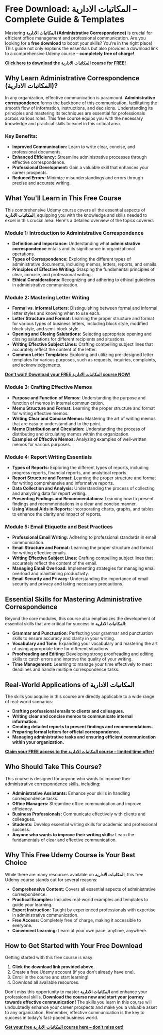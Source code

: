 # Free Download: المكاتبات الادارية – Complete Guide & Templates

Mastering **المكاتبات الادارية (Administrative Correspondence)** is crucial for efficient office management and professional communication. Are you looking for a **free download** to boost your skills? You're in the right place! This guide not only explains the essentials but also provides a download link to a comprehensive Udemy course – **completely free of charge!**

[**Click here to download the المكاتبات الادارية course for FREE!**](https://udemywork.com/almkatbat-aladariah)

## Why Learn Administrative Correspondence (المكاتبات الادارية)?

In any organization, effective communication is paramount. **Administrative correspondence** forms the backbone of this communication, facilitating the smooth flow of information, instructions, and decisions. Understanding its principles and mastering its techniques are essential for professionals across various roles. This free course equips you with the necessary knowledge and practical skills to excel in this critical area.

### Key Benefits:

*   **Improved Communication:** Learn to write clear, concise, and professional documents.
*   **Enhanced Efficiency:** Streamline administrative processes through effective correspondence.
*   **Professional Development:** Gain a valuable skill that enhances your career prospects.
*   **Reduced Errors:** Minimize misunderstandings and errors through precise and accurate writing.

## What You'll Learn in This Free Course

This comprehensive Udemy course covers all the essential aspects of **المكاتبات الادارية**, equipping you with the knowledge and skills needed to excel in this crucial area. Here's a detailed overview of the topics covered:

### Module 1: Introduction to Administrative Correspondence

*   **Definition and Importance:** Understanding what **administrative correspondence** entails and its significance in organizational operations.
*   **Types of Correspondence:** Exploring the different types of administrative documents, including memos, letters, reports, and emails.
*   **Principles of Effective Writing:** Grasping the fundamental principles of clear, concise, and professional writing.
*   **Ethical Considerations:** Recognizing and adhering to ethical guidelines in administrative communication.

### Module 2: Mastering Letter Writing

*   **Formal vs. Informal Letters:** Distinguishing between formal and informal letter styles and knowing when to use each.
*   **Letter Structure and Format:** Learning the proper structure and format for various types of business letters, including block style, modified block style, and semi-block style.
*   **Opening and Closing Salutations:** Selecting appropriate opening and closing salutations for different recipients and situations.
*   **Writing Effective Subject Lines:** Crafting compelling subject lines that accurately reflect the content of the letter.
*   **Common Letter Templates:** Exploring and utilizing pre-designed letter templates for various purposes, such as requests, inquiries, complaints, and acknowledgements.

[**Don't wait! Download your FREE المكاتبات الادارية course NOW!**](https://udemywork.com/almkatbat-aladariah)

### Module 3: Crafting Effective Memos

*   **Purpose and Function of Memos:** Understanding the purpose and function of memos in internal communication.
*   **Memo Structure and Format:** Learning the proper structure and format for writing effective memos.
*   **Writing Clear and Concise Memos:** Mastering the art of writing memos that are easy to understand and to the point.
*   **Memo Distribution and Circulation:** Understanding the process of distributing and circulating memos within the organization.
*   **Examples of Effective Memos:** Analyzing examples of well-written memos for various purposes.

### Module 4: Report Writing Essentials

*   **Types of Reports:** Exploring the different types of reports, including progress reports, financial reports, and analytical reports.
*   **Report Structure and Format:** Learning the proper structure and format for writing comprehensive and informative reports.
*   **Data Collection and Analysis:** Understanding the process of collecting and analyzing data for report writing.
*   **Presenting Findings and Recommendations:** Learning how to present findings and recommendations in a clear and concise manner.
*   **Using Visual Aids in Reports:** Incorporating charts, graphs, and tables to enhance the clarity and impact of reports.

### Module 5: Email Etiquette and Best Practices

*   **Professional Email Writing:** Adhering to professional standards in email communication.
*   **Email Structure and Format:** Learning the proper structure and format for writing effective emails.
*   **Writing Effective Subject Lines:** Crafting compelling subject lines that accurately reflect the content of the email.
*   **Managing Email Overload:** Implementing strategies for managing email overload and maintaining productivity.
*   **Email Security and Privacy:** Understanding the importance of email security and privacy and taking necessary precautions.

## Essential Skills for Mastering Administrative Correspondence

Beyond the core modules, this course also emphasizes the development of essential skills that are critical for success in **المكاتبات الادارية**:

*   **Grammar and Punctuation:** Perfecting your grammar and punctuation skills to ensure accuracy and clarity in your writing.
*   **Vocabulary and Tone:** Expanding your vocabulary and mastering the art of using appropriate tone for different situations.
*   **Proofreading and Editing:** Developing strong proofreading and editing skills to catch errors and improve the quality of your writing.
*   **Time Management:** Learning to manage your time effectively to meet deadlines and handle multiple correspondence tasks.

## Real-World Applications of المكاتبات الادارية

The skills you acquire in this course are directly applicable to a wide range of real-world scenarios:

*   **Drafting professional emails to clients and colleagues.**
*   **Writing clear and concise memos to communicate internal information.**
*   **Creating detailed reports to present findings and recommendations.**
*   **Preparing formal letters for official correspondence.**
*   **Managing administrative tasks and ensuring efficient communication within your organization.**

[**Claim your FREE access to the المكاتبات الادارية course – limited time offer!**](https://udemywork.com/almkatbat-aladariah)

## Who Should Take This Course?

This course is designed for anyone who wants to improve their administrative correspondence skills, including:

*   **Administrative Assistants:** Enhance your skills in handling correspondence tasks.
*   **Office Managers:** Streamline office communication and improve efficiency.
*   **Business Professionals:** Communicate effectively with clients and colleagues.
*   **Students:** Develop essential writing skills for academic and professional success.
*   **Anyone who wants to improve their writing skills:** Learn the fundamentals of clear and effective communication.

## Why This Free Udemy Course is Your Best Choice

While there are many resources available on **المكاتبات الادارية**, this free Udemy course stands out for several reasons:

*   **Comprehensive Content:** Covers all essential aspects of administrative correspondence.
*   **Practical Examples:** Includes real-world examples and templates to guide your learning.
*   **Expert Instruction:** Taught by experienced professionals with expertise in administrative communication.
*   **Free Access:** Completely free of charge, making it accessible to everyone.
*   **Convenient Learning:** Learn at your own pace, anytime, anywhere.

## How to Get Started with Your Free Download

Getting started with this free course is easy:

1.  **Click the download link provided above.**
2.  Create a free Udemy account (if you don't already have one).
3.  Enroll in the course and start learning!
4. Download all available resources.

Don't miss this opportunity to master **المكاتبات الادارية** and enhance your professional skills. **Download the course now and start your journey towards effective communication!** The skills you learn in this course will undoubtedly enhance your career prospects and make you a valuable asset to any organization. Remember, effective communication is the key to success in today's fast-paced business world.

**[Get your free المكاتبات الادارية course here – don't miss out!](https://udemywork.com/almkatbat-aladariah)**
